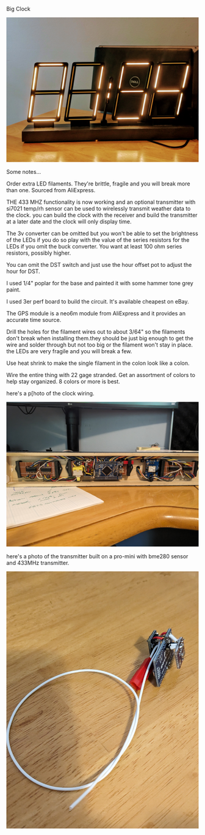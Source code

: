 Big Clock

![](https://raw.githubusercontent.com/raleighcopter/big_led_clock/main/clock.jpg)

Some notes...

Order extra LED filaments. They're brittle, fragile and you will break more than one. Sourced from AliExpress.

THE 433 MHZ functionality is now working and an optional transmitter with si7021 temp/rh sensor can be used to wirelessly transmit weather data to the clock. you can build the clock with the receiver and build the transmitter at a later date and the clock will only display time.

The 3v converter can be omitted but you won't be able to set the brightness of the LEDs if you do so play with the value of the series resistors for the LEDs if you omit the buck converter. You want at least 100 ohm series resistors, possibly higher.
  
You can omit the DST switch and just use the hour offset pot to adjust the hour for DST.

I used 1/4" poplar for the base and painted it with some hammer tone grey paint.

I used 3er perf board to build the circuit. It's available cheapest on eBay.

The GPS module is a neo6m module from AliExpress and it provides an accurate time source.

Drill the holes for the filament wires out to about 3/64" so the filaments don't break when installing them.they should be just big enough to get the wire and solder through but not too big or the filament won't stay in place. the LEDs are very fragile and you will break a few.

Use heat shrink to make the single filament in the colon look like a colon.

Wire the entire thing with 22 gage stranded. Get an assortment of colors to help stay organized. 8 colors or more is best.

here's a p[hoto of the clock wiring.

![](https://raw.githubusercontent.com/raleighcopter/big_led_clock/main/clock_bottom.jpg)

here's a photo of the transmitter built on a pro-mini with bme280 sensor and 433MHz transmitter.

![](https://raw.githubusercontent.com/raleighcopter/big_led_clock/main/transmitter.jpg)

